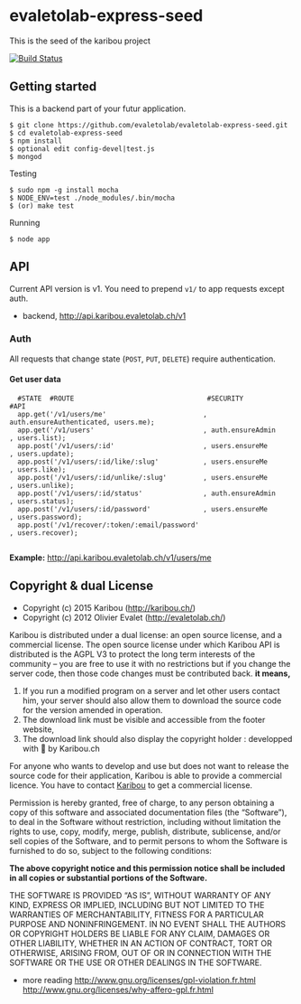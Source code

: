 # evaletolab-express-seed
This is the seed of the karibou project 

[![Build Status](https://travis-ci.org/evaletolab/evaletolab-express-seed.svg?branch=master)](https://travis-ci.org/evaletolab/evaletolab-express-seed)

## Getting started
This is a backend part of your futur application.

    $ git clone https://github.com/evaletolab/evaletolab-express-seed.git
    $ cd evaletolab-express-seed
    $ npm install
    $ optional edit config-devel|test.js
    $ mongod
    
Testing

    $ sudo npm -g install mocha
    $ NODE_ENV=test ./node_modules/.bin/mocha
    $ (or) make test

Running    

    $ node app


## API
Current API version is v1. You need to prepend `v1/` to app requests except auth.

* backend, http://api.karibou.evaletolab.ch/v1 

### Auth
All requests that change state (`POST`, `PUT`, `DELETE`) require authentication.

#### Get user data
```
  #STATE  #ROUTE                                 #SECURITY                 #API
  app.get('/v1/users/me'                        , auth.ensureAuthenticated, users.me);
  app.get('/v1/users'                           , auth.ensureAdmin        , users.list);
  app.post('/v1/users/:id'                      , users.ensureMe          , users.update);
  app.post('/v1/users/:id/like/:slug'           , users.ensureMe          , users.like);
  app.post('/v1/users/:id/unlike/:slug'         , users.ensureMe          , users.unlike);
  app.post('/v1/users/:id/status'               , auth.ensureAdmin        , users.status);
  app.post('/v1/users/:id/password'             , users.ensureMe          , users.password);
  app.post('/v1/recover/:token/:email/password'                           , users.recover);
  
```
**Example:** http://api.karibou.evaletolab.ch/v1/users/me



## Copyright & dual License 
<!--
4. You may not use the work for some commercial purposes — unless you get the Karibou's permission. 
 * You can sell copies of the software, 
 * **YOU CAN NOT USE THE SOFTWARE TO BUILD A ONLINE GROCERY STORE WITHOUT THE KARIBOU PERMISSION.**
-->

* Copyright (c) 2015 Karibou (http://karibou.ch/)
* Copyright (c) 2012 Olivier Evalet (http://evaletolab.ch/)

Karibou is distributed under a dual license: an open source license, and a commercial license. The open source license under which Karibou API is distributed is the AGPL V3 to protect the long term interests of the community – you are free to use it with no restrictions but if you change the server code, then those code changes must be contributed back. **it means,**

1. If you run a modified program on a server and let other users contact him, your server should also allow them to download the source code for the version amended in operation. 
2. The download link must be visible and accessible from the footer website, 
3. The download link should also display the copyright holder  : developped with :green_heart: by Karibou.ch

For anyone who wants to develop and use but does not want to release the source code for their application, Karibou is able to provide a commercial licence. You have to contact [Karibou](license@karibou.ch) to get a commercial license.

Permission is hereby granted, free of charge, to any person obtaining a copy of this software and associated documentation files (the “Software”), to deal in the Software without restriction, including without limitation the rights to use, copy, modify, merge, publish, distribute, sublicense, and/or sell copies of the Software, and to permit persons to whom the Software is furnished to do so, subject to the following conditions:

**The above copyright notice and this permission notice shall be included in all copies or substantial portions of the Software.**


THE SOFTWARE IS PROVIDED “AS IS”, WITHOUT WARRANTY OF ANY KIND, EXPRESS OR
IMPLIED, INCLUDING BUT NOT LIMITED TO THE WARRANTIES OF MERCHANTABILITY,
FITNESS FOR A PARTICULAR PURPOSE AND NONINFRINGEMENT. IN NO EVENT SHALL THE
AUTHORS OR COPYRIGHT HOLDERS BE LIABLE FOR ANY CLAIM, DAMAGES OR OTHER
LIABILITY, WHETHER IN AN ACTION OF CONTRACT, TORT OR OTHERWISE, ARISING FROM,
OUT OF OR IN CONNECTION WITH THE SOFTWARE OR THE USE OR OTHER DEALINGS IN
THE SOFTWARE.

* more reading http://www.gnu.org/licenses/gpl-violation.fr.html http://www.gnu.org/licenses/why-affero-gpl.fr.html
